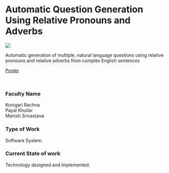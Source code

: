 # Automatic Question Generation Using Relative Pronouns and Adverbs

![](https://i.imgur.com/ewxhPX5.png)

Automatic generation of multiple, natural language questions using relative pronouns and relative adverbs from complex English sentences

[Poster](24.%20Automatic%20Question%20Generation%20Using%20Relative%20Pronouns%20and%20Adverbs.pdf)

<br>


### Faculty Name

Konigari Rachna<br>
Payal Khullar<br>
Manish Srivastava


### Type of Work

Software System.


### Current State of work

Technology designed and implemented.
